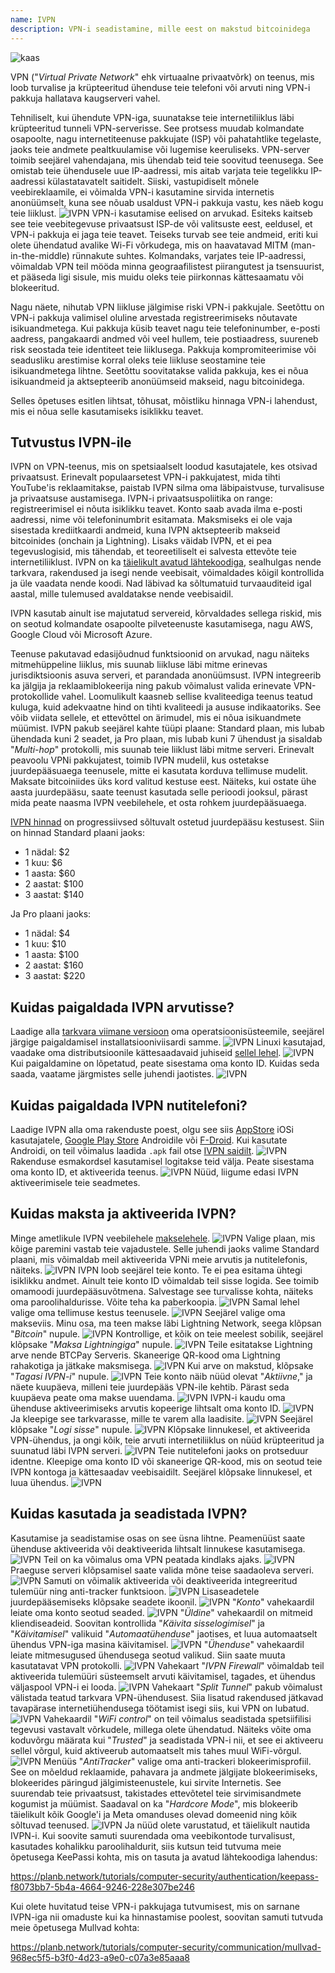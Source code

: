 ```yaml
---
name: IVPN
description: VPN-i seadistamine, mille eest on makstud bitcoinidega
---
```

![kaas](assets/cover.webp)

VPN ("*Virtual Private Network*" ehk virtuaalne privaatvõrk) on teenus, mis loob turvalise ja krüpteeritud ühenduse teie telefoni või arvuti ning VPN-i pakkuja hallatava kaugserveri vahel.

Tehniliselt, kui ühendute VPN-iga, suunatakse teie internetiliiklus läbi krüpteeritud tunneli VPN-serverisse. See protsess muudab kolmandate osapoolte, nagu internetiteenuse pakkujate (ISP) või pahatahtlike tegelaste, jaoks teie andmete pealtkuulamise või lugemise keeruliseks. VPN-server toimib seejärel vahendajana, mis ühendab teid teie soovitud teenusega. See omistab teie ühendusele uue IP-aadressi, mis aitab varjata teie tegelikku IP-aadressi külastatavatelt saitidelt. Siiski, vastupidiselt mõnele veebireklaamile, ei võimalda VPN-i kasutamine sirvida internetis anonüümselt, kuna see nõuab usaldust VPN-i pakkuja vastu, kes näeb kogu teie liiklust.
![IVPN](assets/fr/01.webp)
VPN-i kasutamise eelised on arvukad. Esiteks kaitseb see teie veebitegevuse privaatsust ISP-de või valitsuste eest, eeldusel, et VPN-i pakkuja ei jaga teie teavet. Teiseks turvab see teie andmeid, eriti kui olete ühendatud avalike Wi-Fi võrkudega, mis on haavatavad MITM (man-in-the-middle) rünnakute suhtes. Kolmandaks, varjates teie IP-aadressi, võimaldab VPN teil mööda minna geograafilistest piirangutest ja tsensuurist, et pääseda ligi sisule, mis muidu oleks teie piirkonnas kättesaamatu või blokeeritud.

Nagu näete, nihutab VPN liikluse jälgimise riski VPN-i pakkujale. Seetõttu on VPN-i pakkuja valimisel oluline arvestada registreerimiseks nõutavate isikuandmetega. Kui pakkuja küsib teavet nagu teie telefoninumber, e-posti aadress, pangakaardi andmed või veel hullem, teie postiaadress, suureneb risk seostada teie identiteet teie liiklusega. Pakkuja kompromiteerimise või seadusliku arestimise korral oleks teie liikluse seostamine teie isikuandmetega lihtne. Seetõttu soovitatakse valida pakkuja, kes ei nõua isikuandmeid ja aktsepteerib anonüümseid makseid, nagu bitcoinidega.

Selles õpetuses esitlen lihtsat, tõhusat, mõistliku hinnaga VPN-i lahendust, mis ei nõua selle kasutamiseks isiklikku teavet.

## Tutvustus IVPN-ile

IVPN on VPN-teenus, mis on spetsiaalselt loodud kasutajatele, kes otsivad privaatsust. Erinevalt populaarsetest VPN-i pakkujatest, mida tihti YouTube'is reklaamitakse, paistab IVPN silma oma läbipaistvuse, turvalisuse ja privaatsuse austamisega.
IVPN-i privaatsuspoliitika on range: registreerimisel ei nõuta isiklikku teavet. Konto saab avada ilma e-posti aadressi, nime või telefoninumbrit esitamata. Maksmiseks ei ole vaja sisestada krediitkaardi andmeid, kuna IVPN aktsepteerib makseid bitcoinides (onchain ja Lightning). Lisaks väidab IVPN, et ei pea tegevuslogisid, mis tähendab, et teoreetiliselt ei salvesta ettevõte teie internetiliiklust.
IVPN on ka [täielikult avatud lähtekoodiga](https://github.com/ivpn), sealhulgas nende tarkvara, rakendused ja isegi nende veebisait, võimaldades kõigil kontrollida ja üle vaadata nende koodi. Nad läbivad ka sõltumatuid turvaauditeid igal aastal, mille tulemused avaldatakse nende veebisaidil.

IVPN kasutab ainult ise majutatud servereid, kõrvaldades sellega riskid, mis on seotud kolmandate osapoolte pilveteenuste kasutamisega, nagu AWS, Google Cloud või Microsoft Azure.

Teenuse pakutavad edasijõudnud funktsioonid on arvukad, nagu näiteks mitmehüppeline liiklus, mis suunab liikluse läbi mitme erinevas jurisdiktsioonis asuva serveri, et parandada anonüümsust. IVPN integreerib ka jälgija ja reklaamiblokeerija ning pakub võimalust valida erinevate VPN-protokollide vahel.
Loomulikult kaasneb sellise kvaliteediga teenus teatud kuluga, kuid adekvaatne hind on tihti kvaliteedi ja aususe indikaatoriks. See võib viidata sellele, et ettevõttel on ärimudel, mis ei nõua isikuandmete müümist. IVPN pakub seejärel kahte tüüpi plaane: Standard plaan, mis lubab ühendada kuni 2 seadet, ja Pro plaan, mis lubab kuni 7 ühendust ja sisaldab "*Multi-hop*" protokolli, mis suunab teie liiklust läbi mitme serveri.
Erinevalt peavoolu VPNi pakkujatest, toimib IVPN mudelil, kus ostetakse juurdepääsuaega teenusele, mitte ei kasutata korduva tellimuse mudelit. Maksate bitcoiniides üks kord valitud kestuse eest. Näiteks, kui ostate ühe aasta juurdepääsu, saate teenust kasutada selle perioodi jooksul, pärast mida peate naasma IVPN veebilehele, et osta rohkem juurdepääsuaega.

[IVPN hinnad](https://www.ivpn.net/en/pricing/) on progressiivsed sõltuvalt ostetud juurdepääsu kestusest. Siin on hinnad Standard plaani jaoks:
- 1 nädal: $2
- 1 kuu: $6
- 1 aasta: $60
- 2 aastat: $100
- 3 aastat: $140

Ja Pro plaani jaoks:
- 1 nädal: $4
- 1 kuu: $10
- 1 aasta: $100
- 2 aastat: $160
- 3 aastat: $220

## Kuidas paigaldada IVPN arvutisse?
Laadige alla [tarkvara viimane versioon](https://www.ivpn.net/en/apps-windows/) oma operatsioonisüsteemile, seejärel järgige paigaldamisel installatsiooniviisardi samme. ![IVPN](assets/notext/02.webp)
Linuxi kasutajad, vaadake oma distributsioonile kättesaadavaid juhiseid [sellel lehel](https://www.ivpn.net/en/apps-linux/).
![IVPN](assets/notext/03.webp)
Kui paigaldamine on lõpetatud, peate sisestama oma konto ID. Kuidas seda saada, vaatame järgmistes selle juhendi jaotistes.
![IVPN](assets/notext/04.webp)
## Kuidas paigaldada IVPN nutitelefoni?

Laadige IVPN alla oma rakenduste poest, olgu see siis [AppStore](https://apps.apple.com/us/app/ivpn-secure-vpn-for-privacy/id1193122683) iOSi kasutajatele, [Google Play Store](https://play.google.com/store/apps/details?id=net.ivpn.client) Androidile või [F-Droid](https://f-droid.org/en/packages/net.ivpn.client). Kui kasutate Androidi, on teil võimalus laadida `.apk` fail otse [IVPN saidilt](https://www.ivpn.net/en/apps-android/).
![IVPN](assets/notext/05.webp)
Rakenduse esmakordsel kasutamisel logitakse teid välja. Peate sisestama oma konto ID, et aktiveerida teenus.
![IVPN](assets/notext/06.webp)
Nüüd, liigume edasi IVPN aktiveerimisele teie seadmetes.

## Kuidas maksta ja aktiveerida IVPN?

Minge ametlikule IVPN veebilehele [makselehele](https://www.ivpn.net/en/pricing/).
![IVPN](assets/notext/07.webp)
Valige plaan, mis kõige paremini vastab teie vajadustele. Selle juhendi jaoks valime Standard plaani, mis võimaldab meil aktiveerida VPNi meie arvutis ja nutitelefonis, näiteks.
![IVPN](assets/notext/08.webp)
IVPN loob seejärel teie konto. Te ei pea esitama ühtegi isiklikku andmet. Ainult teie konto ID võimaldab teil sisse logida. See toimib omamoodi juurdepääsuvõtmena. Salvestage see turvalisse kohta, näiteks oma paroolihaldurisse. Võite teha ka paberkoopia.
![IVPN](assets/notext/09.webp)
Samal lehel valige oma tellimuse kestus teenusele.
![IVPN](assets/notext/10.webp)
Seejärel valige oma makseviis. Minu osa, ma teen makse läbi Lightning Network, seega klõpsan "*Bitcoin*" nupule.
![IVPN](assets/notext/11.webp)
Kontrollige, et kõik on teie meelest sobilik, seejärel klõpsake "*Maksa Lightningiga*" nupule.
![IVPN](assets/notext/12.webp)
Teile esitatakse Lightning arve nende BTCPay Serveris. Skaneerige QR-kood oma Lightning rahakotiga ja jätkake maksmisega.
![IVPN](assets/notext/13.webp) Kui arve on makstud, klõpsake "*Tagasi IVPN-i*" nupule.
![IVPN](assets/notext/14.webp)
Teie konto näib nüüd olevat "*Aktiivne*," ja näete kuupäeva, milleni teie juurdepääs VPN-ile kehtib. Pärast seda kuupäeva peate oma makse uuendama.
![IVPN](assets/notext/15.webp)
IVPN-i kaudu oma ühenduse aktiveerimiseks arvutis kopeerige lihtsalt oma konto ID.
![IVPN](assets/notext/16.webp)
Ja kleepige see tarkvarasse, mille te varem alla laadisite.
![IVPN](assets/notext/17.webp)
Seejärel klõpsake "*Logi sisse*" nupule.
![IVPN](assets/notext/18.webp)
Klõpsake linnukesel, et aktiveerida VPN-ühendus, ja ongi kõik, teie arvuti internetiliiklus on nüüd krüpteeritud ja suunatud läbi IVPN serveri.
![IVPN](assets/notext/19.webp)
Teie nutitelefoni jaoks on protseduur identne. Kleepige oma konto ID või skaneerige QR-kood, mis on seotud teie IVPN kontoga ja kättesaadav veebisaidilt. Seejärel klõpsake linnukesel, et luua ühendus.
![IVPN](assets/notext/20.webp)
## Kuidas kasutada ja seadistada IVPN?

Kasutamise ja seadistamise osas on see üsna lihtne. Peamenüüst saate ühenduse aktiveerida või deaktiveerida lihtsalt linnukese kasutamisega.
![IVPN](assets/notext/21.webp)
Teil on ka võimalus oma VPN peatada kindlaks ajaks.
![IVPN](assets/notext/22.webp)
Praeguse serveri klõpsamisel saate valida mõne teise saadaoleva serveri.
![IVPN](assets/notext/23.webp)
Samuti on võimalik aktiveerida või deaktiveerida integreeritud tulemüür ning anti-tracker funktsioon.
![IVPN](assets/notext/24.webp)
Lisaseadetele juurdepääsemiseks klõpsake seadete ikoonil.
![IVPN](assets/notext/25.webp)
"*Konto*" vahekaardil leiate oma konto seotud seaded.
![IVPN](assets/notext/26.webp)
"*Üldine*" vahekaardil on mitmeid kliendiseadeid. Soovitan kontrollida "*Käivita sisselogimisel*" ja "*Käivitamisel*" valikuid "*Automaatühenduse*" jaotises, et luua automaatselt ühendus VPN-iga masina käivitamisel.
![IVPN](assets/notext/27.webp)
"*Ühenduse*" vahekaardil leiate mitmesugused ühendusega seotud valikud. Siin saate muuta kasutatavat VPN protokolli.
![IVPN](assets/notext/28.webp) Vahekaart "*IVPN Firewall*" võimaldab teil aktiveerida tulemüüri süsteemselt arvuti käivitamisel, tagades, et ühendus väljaspool VPN-i ei looda.
![IVPN](assets/notext/29.webp)
Vahekaart "*Split Tunnel*" pakub võimalust välistada teatud tarkvara VPN-ühendusest. Siia lisatud rakendused jätkavad tavapärase internetiühendusega töötamist isegi siis, kui VPN on lubatud.
![IVPN](assets/notext/30.webp)
Vahekaardil "*WiFi control*" on teil võimalus seadistada spetsiifilisi tegevusi vastavalt võrkudele, millega olete ühendatud. Näiteks võite oma koduvõrgu määrata kui "*Trusted*" ja seadistada VPN-i nii, et see ei aktiveeru sellel võrgul, kuid aktiveerub automaatselt mis tahes muul WiFi-võrgul.
![IVPN](assets/notext/31.webp)
Menüüs "*AntiTracker*" valige oma anti-trackeri blokeerimisprofiil. See on mõeldud reklaamide, pahavara ja andmete jälgijate blokeerimiseks, blokeerides päringud jälgimisteenustele, kui sirvite Internetis. See suurendab teie privaatsust, takistades ettevõtetel teie sirvimisandmete kogumist ja müümist. Saadaval on ka "*Hardcore Mode*", mis blokeerib täielikult kõik Google'i ja Meta omanduses olevad domeenid ning kõik sõltuvad teenused.
![IVPN](assets/notext/32.webp)
Ja nüüd olete varustatud, et täielikult nautida IVPN-i. Kui soovite samuti suurendada oma veebikontode turvalisust, kasutades kohalikku paroolihaldurit, siis kutsun teid tutvuma meie õpetusega KeePassi kohta, mis on tasuta ja avatud lähtekoodiga lahendus:

https://planb.network/tutorials/computer-security/authentication/keepass-f8073bb7-5b4a-4664-9246-228e307be246

Kui olete huvitatud teise VPN-i pakkujaga tutvumisest, mis on sarnane IVPN-iga nii omaduste kui ka hinnastamise poolest, soovitan samuti tutvuda meie õpetusega Mullvad kohta:

https://planb.network/tutorials/computer-security/communication/mullvad-968ec5f5-b3f0-4d23-a9e0-c07a3e85aaa8
